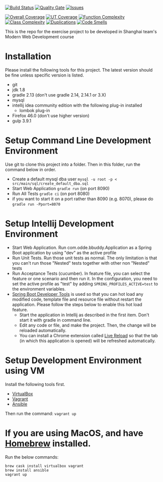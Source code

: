 [![Build Status](https://travis-ci.org/bbuddies/bbuddy20170104.svg?branch=master)](https://travis-ci.org/bbuddies/bbuddy20170104) [![Quality Gate](https://sonarqube.com/api/badges/gate?key=bbuddies:bbuddy20170104)](https://sonarqube.com/dashboard?id=bbuddies%3Abbuddy20170104) [![Issues](https://img.shields.io/sonar/http/sonarqube.com/bbuddies:bbuddy20170104/violations.svg)](https://sonarqube.com/component_issues/index?id=bbuddies%3Abbuddy20170104#resolved=false)

[![Overall Coverage](https://img.shields.io/sonar/http/sonarqube.com/bbuddies:bbuddy20170104/overall_coverage.svg)](https://sonarqube.com/component_measures/domain/Coverage?id=bbuddies%3Abbuddy20170104) [![UT Coverage](https://img.shields.io/sonar/http/sonarqube.com/bbuddies:bbuddy20170104/coverage.svg)](https://sonarqube.com/component_measures/domain/Coverage?id=bbuddies%3Abbuddy20170104) [![Function Complexity](https://img.shields.io/sonar/http/sonarqube.com/bbuddies:bbuddy20170104/function_complexity.svg)](https://sonarqube.com/component_measures/domain/Complexity?id=bbuddies%3Abbuddy20170104) [![Class Complexity](https://img.shields.io/sonar/http/sonarqube.com/bbuddies:bbuddy20170104/class_complexity.svg)](https://sonarqube.com/component_measures/domain/Complexity?id=bbuddies%3Abbuddy20170104) [![Duplications](https://img.shields.io/sonar/http/sonarqube.com/bbuddies:bbuddy20170104/duplicated_blocks.svg)](https://sonarqube.com/component_measures/domain/Duplications?id=bbuddies%3Abbuddy20170104) [![Code Smells](https://img.shields.io/sonar/http/sonarqube.com/bbuddies:bbuddy20170104/code_smells.svg)](https://sonarqube.com/component_measures/domain/Maintainability?id=bbuddies%3Abbuddy20170104)

This is the repo for the exercise project to be developed in Shanghai team's Modern Web Development course

# Installation
Please install the following tools for this project. The latest version should be fine unless specific version is listed.

* git
* jdk 1.8
* gradle 2.13 (don't use gradle 2.14, 2.14.1 or 3.X)
* mysql
* intellij idea community edition with the following plug-in installed
    * lombok plug-in
* Firefox 46.0 (don't use higher version)
* gulp 3.9.1

# Setup Command Line Development Environment
Use git to clone this project into a folder. Then in this folder, run the command below in order.

* Create a default mysql dba user `mysql -u root -p < src/main/sql/create_default_dba.sql`
* Start Web Application `gradle run` (on port 8090)
* Run All Tests `gradle ci` (on port 8080)
* if you want to start it on a port rather than 8090 (e.g. 8070), please do `gradle run -Pport=8070`

# Setup Intellij Development Environment

* Start Web Application. Run com.odde.bbuddy.Application as a Spring Boot application by using "dev" as the active profile
* Run Unit Tests. Run those unit tests as normal. The only limitation is that you can't run those "Nested" tests together with other non "Nested" tests
* Run Acceptance Tests (cucumber). In feature file, you can select the feature or one scenario and then run it. In the configuration, you need to set the active profile as "test" by adding `SPRING_PROFILES_ACTIVE=test` to the environment variables.
* [Spring Boot Developer Tools](http://docs.spring.io/spring-boot/docs/current/reference/html/using-boot-devtools.html) is used so that you can hot load any modified code, template file and resource file without restart the application. Please follow the steps below to enable this hot load feature.
    * Start the application in Intellij as described in the first item. Don't start it with gradle in command line.
    * Edit any code or file, and make the project. Then, the change will be reloaded automatically.
    * You can install a Chrome extension called [Live Reload](https://chrome.google.com/webstore/detail/livereload/jnihajbhpnppcggbcgedagnkighmdlei?hl=en) so that the tab (in which this application is opened) will be refreshed automatically.

# Setup Development Environment using VM
Install the following tools first.

* [VirtualBox](https://www.virtualbox.org/)
* [Vagrant](https://www.vagrantup.com)
* [Ansible](https://www.ansible.com/)

Then run the command: `vagrant up`

# If you are using MacOS, and have [Homebrew](http://brew.sh/) installed.
Run the below commands:

    brew cask install virtualbox vagrant
    brew install ansible
    vagrant up
